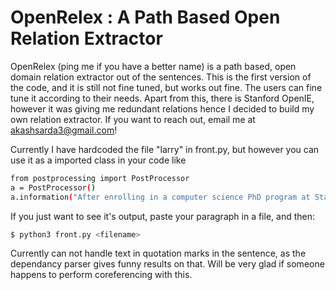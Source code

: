 # OpenRelex : A Path Based Open Relation Extractor

OpenRelex (ping me if you have a better name) is a path based, open domain relation extractor out of the sentences.
This is the first version of the code, and it is still not fine tuned, but works out fine. The users can fine tune it  according to their needs.
Apart from this, there is Stanford OpenIE, however it was giving me redundant relations hence I decided to build my own relation extractor.
If you want to reach out, email me at akashsarda3@gmail.com!

Currently I have hardcoded the file "larry" in front.py, but however you can use it as a imported class in your code  like

```sh
from postprocessing import PostProcessor
a = PostProcessor()
a.information("After enrolling in a computer science PhD program at Stanford University, Page was in search of a dissertation theme and considered exploring the mathematical properties of the World Wide Web.")
```

If you just want to see it's output, paste your paragraph in a file, and then:
```sh
$ python3 front.py <filename>
```
Currently can not handle text in quotation marks in the sentence, as the dependancy parser gives funny results on that. Will be very glad if someone happens to perform coreferencing with this.
